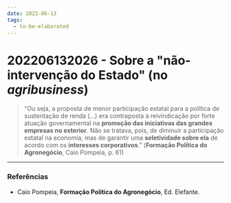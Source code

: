 ```yaml
---
date: 2022-06-13
tags:
  - to-be-elaborated
---
```

# 202206132026 - Sobre a "não-intervenção do Estado" (no *agribusiness*)
> "Ou seja, a proposta de menor participação estatal para a política de sustentação de renda (...) era contraposta à reivindicação por forte atuação governamental na **promoção das iniciativas das grandes empresas no exterior**. Não se tratava, pois, de diminuir a participação estatal na economia, mas de garantir uma **seletividade sobre ela** de acordo com os **interesses corporativos**." 
> (**Formação Política do Agronegócio**, Caio Pompeia, p. 61)



---
### Referências
- Caio Pompeia, **Formação Política do Agronegócio**, Ed. Elefante.